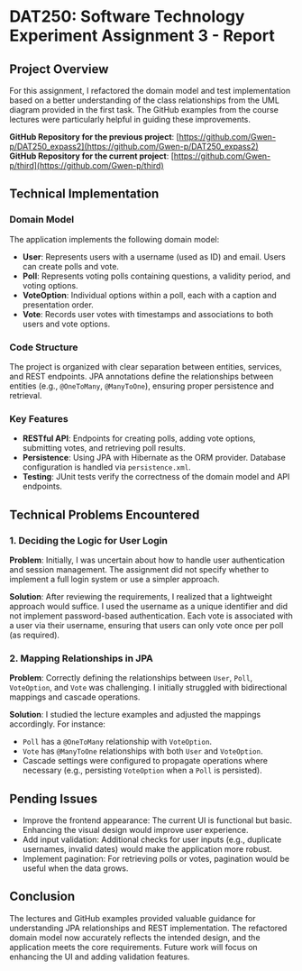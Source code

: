 # DAT250: Software Technology Experiment Assignment 3 - Report

## Project Overview

For this assignment, I refactored the domain model and test implementation based on a better understanding of the class relationships from the UML diagram provided in the first task. The GitHub examples from the course lectures were particularly helpful in guiding these improvements.

**GitHub Repository for the previous project**: [https://github.com/Gwen-p/DAT250_expass2](https://github.com/Gwen-p/DAT250_expass2)  
**GitHub Repository for the current project**: [https://github.com/Gwen-p/third](https://github.com/Gwen-p/third)

## Technical Implementation

### Domain Model
The application implements the following domain model:

- **User**: Represents users with a username (used as ID) and email. Users can create polls and vote.
- **Poll**: Represents voting polls containing questions, a validity period, and voting options.
- **VoteOption**: Individual options within a poll, each with a caption and presentation order.
- **Vote**: Records user votes with timestamps and associations to both users and vote options.

### Code Structure
The project is organized with clear separation between entities, services, and REST endpoints. JPA annotations define the relationships between entities (e.g., `@OneToMany`, `@ManyToOne`), ensuring proper persistence and retrieval.

### Key Features
- **RESTful API**: Endpoints for creating polls, adding vote options, submitting votes, and retrieving poll results.
- **Persistence**: Using JPA with Hibernate as the ORM provider. Database configuration is handled via `persistence.xml`.
- **Testing**: JUnit tests verify the correctness of the domain model and API endpoints.

## Technical Problems Encountered

### 1. Deciding the Logic for User Login
**Problem**: Initially, I was uncertain about how to handle user authentication and session management. The assignment did not specify whether to implement a full login system or use a simpler approach.

**Solution**: After reviewing the requirements, I realized that a lightweight approach would suffice. I used the username as a unique identifier and did not implement password-based authentication. Each vote is associated with a user via their username, ensuring that users can only vote once per poll (as required).

### 2. Mapping Relationships in JPA
**Problem**: Correctly defining the relationships between `User`, `Poll`, `VoteOption`, and `Vote` was challenging. I initially struggled with bidirectional mappings and cascade operations.

**Solution**: I studied the lecture examples and adjusted the mappings accordingly. For instance:
- `Poll` has a `@OneToMany` relationship with `VoteOption`.
- `Vote` has `@ManyToOne` relationships with both `User` and `VoteOption`.
- Cascade settings were configured to propagate operations where necessary (e.g., persisting `VoteOption` when a `Poll` is persisted).

## Pending Issues
- Improve the frontend appearance: The current UI is functional but basic. Enhancing the visual design would improve user experience.
- Add input validation: Additional checks for user inputs (e.g., duplicate usernames, invalid dates) would make the application more robust.
- Implement pagination: For retrieving polls or votes, pagination would be useful when the data grows.

## Conclusion
The lectures and GitHub examples provided valuable guidance for understanding JPA relationships and REST implementation. The refactored domain model now accurately reflects the intended design, and the application meets the core requirements. Future work will focus on enhancing the UI and adding validation features.